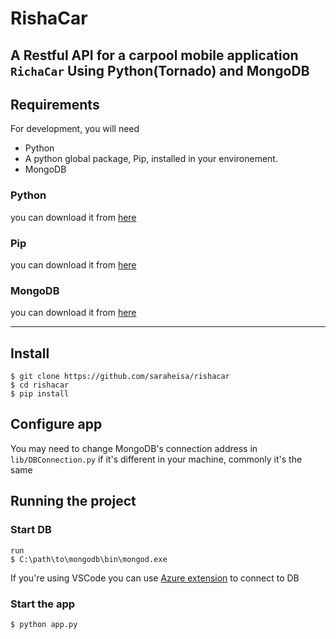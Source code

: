 # RishaCar

A Restful API for a carpool mobile application `RichaCar`
Using Python(Tornado) and MongoDB
---
## Requirements

For development, you will need 
- Python
- A python global package, Pip, installed in your environement.
- MongoDB

### Python

you can download it from [here](https://www.python.org/downloads)

### Pip

you can download it from [here](https://pip.pypa.io/en/stable/installing)

### MongoDB

you can download it from [here](https://www.mongodb.com/download-center)

---

## Install

    $ git clone https://github.com/saraheisa/rishacar
    $ cd rishacar
    $ pip install

## Configure app

You may need to change MongoDB's connection address in `lib/DBConnection.py`
if it's different in your machine, commonly it's the same

## Running the project

### Start DB
    run 
    $ C:\path\to\mongodb\bin\mongod.exe

If you're using VSCode you can use [Azure extension]('https://marketplace.visualstudio.com/items?itemName=ms-azuretools.vscode-cosmosdb') to connect to DB

### Start the app
    $ python app.py